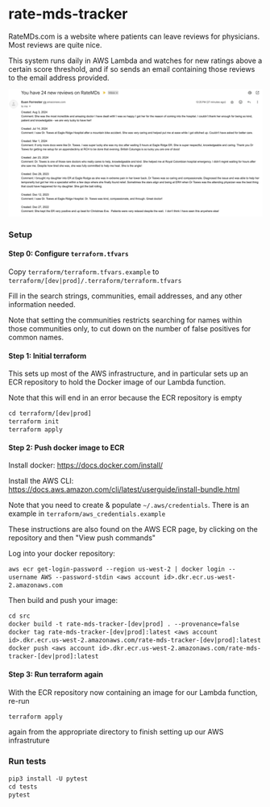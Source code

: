# rate-mds-tracker

RateMDs.com is a website where patients can leave reviews for physicians. Most reviews are quite nice. 

This system runs daily in AWS Lambda and watches for new ratings above a certain score threshold, and if so sends an email containing those reviews to the email address provided.

![Example email](https://github.com/euan-forrester/rate-mds-tracker/raw/main/images/example-email.png "Example email")

### Setup

#### Step 0: Configure `terraform.tfvars`

Copy `terraform/terraform.tfvars.example` to `terraform/[dev|prod]/.terraform/terraform.tfvars`

Fill in the search strings, communities, email addresses, and any other information needed.

Note that setting the communities restricts searching for names within those communities only, to cut down on the number of false positives for common names.

#### Step 1: Initial terraform

This sets up most of the AWS infrastructure, and in particular sets up an ECR repository to hold the Docker image of our Lambda function.

Note that this will end in an error because the ECR repository is empty

```
cd terraform/[dev|prod]
terraform init
terraform apply
```

#### Step 2: Push docker image to ECR

Install docker: https://docs.docker.com/install/

Install the AWS CLI: https://docs.aws.amazon.com/cli/latest/userguide/install-bundle.html

Note that you need to create & populate `~/.aws/credentials`. There is an example in `terraform/aws_credentials.example`

These instructions are also found on the AWS ECR page, by clicking on the repository and then "View push commands"

Log into your docker repository:

```
aws ecr get-login-password --region us-west-2 | docker login --username AWS --password-stdin <aws account id>.dkr.ecr.us-west-2.amazonaws.com
```

Then build and push your image:

```
cd src
docker build -t rate-mds-tracker-[dev|prod] . --provenance=false
docker tag rate-mds-tracker-[dev|prod]:latest <aws account id>.dkr.ecr.us-west-2.amazonaws.com/rate-mds-tracker-[dev|prod]:latest
docker push <aws account id>.dkr.ecr.us-west-2.amazonaws.com/rate-mds-tracker-[dev|prod]:latest
```

#### Step 3: Run terraform again

With the ECR repository now containing an image for our Lambda function, re-run

```
terraform apply
```

again from the appropriate directory to finish setting up our AWS infrastruture


### Run tests

```
pip3 install -U pytest
cd tests
pytest
```
